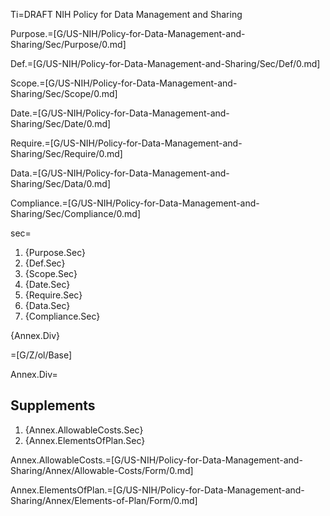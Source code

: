 Ti=DRAFT NIH Policy for Data Management and Sharing

Purpose.=[G/US-NIH/Policy-for-Data-Management-and-Sharing/Sec/Purpose/0.md]

Def.=[G/US-NIH/Policy-for-Data-Management-and-Sharing/Sec/Def/0.md]

Scope.=[G/US-NIH/Policy-for-Data-Management-and-Sharing/Sec/Scope/0.md]

Date.=[G/US-NIH/Policy-for-Data-Management-and-Sharing/Sec/Date/0.md]

Require.=[G/US-NIH/Policy-for-Data-Management-and-Sharing/Sec/Require/0.md]

Data.=[G/US-NIH/Policy-for-Data-Management-and-Sharing/Sec/Data/0.md]

Compliance.=[G/US-NIH/Policy-for-Data-Management-and-Sharing/Sec/Compliance/0.md]

sec=<ol><li>{Purpose.Sec}<li>{Def.Sec}<li>{Scope.Sec}<li>{Date.Sec}<li>{Require.Sec}<li>{Data.Sec}<li>{Compliance.Sec}</ol>{Annex.Div}

=[G/Z/ol/Base]

Annex.Div=<h2>Supplements</h2><ol><li>{Annex.AllowableCosts.Sec}<li>{Annex.ElementsOfPlan.Sec}</ol>

Annex.AllowableCosts.=[G/US-NIH/Policy-for-Data-Management-and-Sharing/Annex/Allowable-Costs/Form/0.md]

Annex.ElementsOfPlan.=[G/US-NIH/Policy-for-Data-Management-and-Sharing/Annex/Elements-of-Plan/Form/0.md]